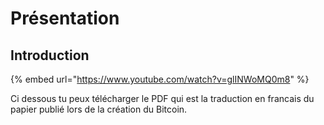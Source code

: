 # Présentation

## Introduction

{% embed url="https://www.youtube.com/watch?v=glINWoMQ0m8" %}

Ci dessous tu peux télécharger le PDF qui est la traduction en francais du papier publié lors de la création du Bitcoin.
